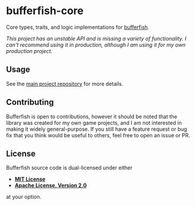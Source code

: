 # bufferfish-core

Core types, traits, and logic implementations for [bufferfish](https://github.com/robertwayne/bufferfish).

_This project has an unstable API and is missing a variety of functionality. I can't recommend using it in production, although I am using it for my own production project._

## Usage

See the [main project repository](https://github.com/robertwayne/bufferfish) for more details.

## Contributing

Bufferfish is open to contributions, however it should be noted that the library was created for my own game projects, and I am not interested in making it widely general-purpose. If you still have a feature request or bug fix that you think would be useful to others, feel free to open an issue or PR.

## License

Bufferfish source code is dual-licensed under either

- **[MIT License](LICENSE-MIT)**
- **[Apache License, Version 2.0](LICENSE-APACHE)**

at your option.
